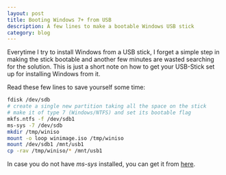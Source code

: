 ```yaml
---
layout: post
title: Booting Windows 7+ from USB
description: A few lines to make a bootable Windows USB stick
category: blog
---
```

Everytime I try to install Windows from a USB stick, I forget a simple step
in making the stick bootable and another few minutes are wasted searching for the solution.
This is just a short note on how to get your USB-Stick set up for installing Windows from it.

Read these few lines to save yourself some time:

```bash
fdisk /dev/sdb
# create a single new partition taking all the space on the stick
# make it of type 7 (Windows/NTFS) and set its bootable flag
mkfs.ntfs -f /dev/sdb1
ms-sys -7 /dev/sdb
mkdir /tmp/winiso
mount -o loop winimage.iso /tmp/winiso
mount /dev/sdb1 /mnt/usb1
cp -rav /tmp/winiso/* /mnt/usb1
```

In case you do not have *ms-sys* installed, you can get it from [here](http://ms-sys.sourceforge.net/).
